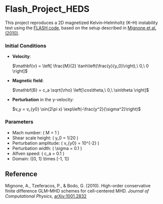 # Flash_Project_HEDS

This project reproduces a 2D magnetized Kelvin–Helmholtz (K–H) instability test using the [FLASH code](http://flash.uchicago.edu/), based on the setup described in [Mignone et al. (2010)](https://arxiv.org/abs/1001.2832).

### Initial Conditions

- **Velocity**:  
  
  $\mathbf{v} = \left[ \frac{M}{2} \tanh\left(\frac{y}{y_0}\right),\ 0,\ 0 \right]$

- **Magnetic field**:  
 
  $\mathbf{B} = c_a \sqrt{\rho} \left[\cos\theta,\ 0,\ \sin\theta \right]$

- **Perturbation** in the y-velocity:  

  $v_y = v_{y0} \sin(2\pi x) \exp\left(-\frac{y^2}{\sigma^2}\right)$

### Parameters

- Mach number: \( M = 1 \)  
- Shear scale height: \( y_0 = 1/20 \)  
- Perturbation amplitude: \( v_{y0} = 10^{-2} \)  
- Perturbation width: \( \sigma = 0.1 \)  
- Alfven speed: \( c_a = 0.1 \)  
- Domain: \([0, 1] \times [-1, 1]\)  

## Reference

Mignone, A., Tzeferacos, P., & Bodo, G. (2010). High-order conservative finite difference GLM–MHD schemes for cell-centered MHD. *Journal of Computational Physics*, [arXiv:1001.2832](https://arxiv.org/abs/1001.2832)
